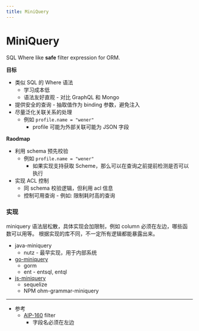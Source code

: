 ```yaml
---
title: MiniQuery
---
```


# MiniQuery

SQL Where like **safe** filter expression for ORM.

**目标**

- 类似 SQL 的 Where 语法
  - 学习成本低
  - 语法友好直观 - 对比 GraphQL 和 Mongo
- 提供安全的查询 - 抽取值作为 binding 参数，避免注入
- 尽量泛化关联关系的处理
  - 例如 `profile.name = "wener"`
    - profile 可能为外部关联可能为 JSON 字段

**Raodmap**

- 利用 schema 预先校验
  - 例如 `profile.name = "wener"`
    - 如果实现支持获取 Scheme，那么可以在查询之前提前检测是否可以执行
- 实现 ACL 控制
  - 同 schema 校验逻辑，但利用 acl 信息
  - 控制可用查询 - 例如: 限制耗时高的查询

### 实现

miniquery 语法层松散，具体实现会加限制，例如 column 必须在左边，哪些函数可以用等。
根据实现的库不同，不一定所有逻辑都能暴露出来。

- java-miniquery
  - nutz - 最早实现，用于内部系统
- [go-miniquery](https://github.com/wenerme/go-miniquery)
  - gorm
  - ent - entsql, entql
- [js-miniquery](https://github.com/wenerme/js-miniquery)
  - sequelize
  - NPM ohm-grammar-miniquery

---

- 参考
  - [AIP-160](https://google.aip.dev/160) filter
    - 字段名必须在左边
